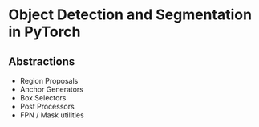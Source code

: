 # Object Detection and Segmentation in PyTorch

## Abstractions

- Region Proposals
- Anchor Generators
- Box Selectors
- Post Processors
- FPN / Mask utilities
